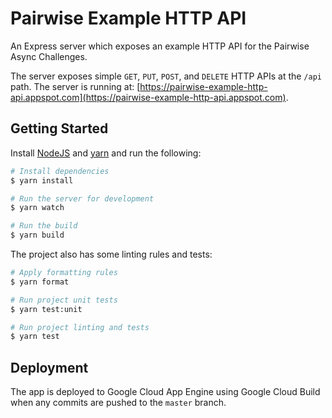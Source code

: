 # Pairwise Example HTTP API

An Express server which exposes an example HTTP API for the Pairwise Async Challenges.

The server exposes simple `GET`, `PUT`, `POST`, and `DELETE` HTTP APIs at the `/api` path. The server is running at: [https://pairwise-example-http-api.appspot.com](https://pairwise-example-http-api.appspot.com).

## Getting Started

Install [NodeJS](https://nodejs.org/en/) and [yarn](https://yarnpkg.com/lang/en/docs/) and run the following:

```sh
# Install dependencies
$ yarn install

# Run the server for development
$ yarn watch

# Run the build
$ yarn build
```

The project also has some linting rules and tests:

```sh
# Apply formatting rules
$ yarn format

# Run project unit tests
$ yarn test:unit

# Run project linting and tests
$ yarn test
```

## Deployment

The app is deployed to Google Cloud App Engine using Google Cloud Build when any commits are pushed to the `master` branch.
